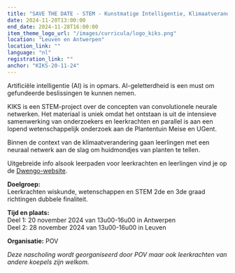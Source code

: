 ```yaml
---
title: "SAVE THE DATE - STEM - Kunstmatige Intelligentie, Klimaatverandering, Stomata: KIKS"
date: 2024-11-20T13:00:00
end_date: 2024-11-28T16:00:00
item_theme_logo_url: "/images/curricula/logo_kiks.png"
location: "Leuven en Antwerpen"
location_link: ""
language: "nl"
registration_link: ""
anchor: "KIKS-20-11-24"
---
```


Artificiële intelligentie (AI) is in opmars. AI-geletterdheid is een must om gefundeerde beslissingen te kunnen nemen.

KIKS is een STEM-project over de concepten van convolutionele neurale netwerken. 
Het materiaal is uniek omdat het ontstaan is uit de intensieve samenwerking van onderzoekers en leerkrachten en parallel is aan een lopend wetenschappelijk onderzoek aan de Plantentuin Meise en UGent.

Binnen de context van de klimaatverandering gaan leerlingen met een neuraal netwerk aan de slag om huidmondjes van planten te tellen.

Uitgebreide info alsook leerpaden voor leerkrachten en leerlingen vind je op de [Dwengo-website](www.dwengo.org/kiks).

**Doelgroep:**<br>
Leerkrachten wiskunde, wetenschappen en STEM 2de en 3de graad richtingen dubbele finaliteit.<br>

**Tijd en plaats:**<br>
Deel 1: 20 november 2024 van 13u00-16u00 in Antwerpen<br>
Deel 2: 28 november 2024 van 13u00-16u00 in Leuven

**Organisatie:** POV

*Deze nascholing wordt georganiseerd door POV maar ook leerkrachten van andere koepels zijn welkom.*

